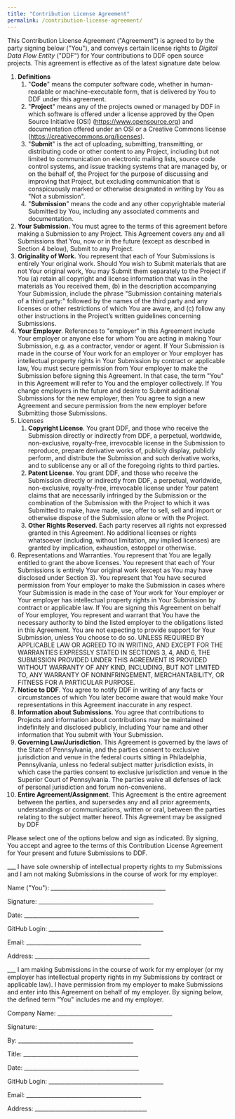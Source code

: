 ```yaml
---
title: "Contribution License Agreement"
permalink: /contribution-license-agreement/
---
```

This Contribution License Agreement ("Agreement") is agreed to by the party signing below ("You"), and conveys certain license rights to *Digital Data Flow Entity* ("DDF") for Your contributions to DDF open source projects. This agreement is effective as of the latest signature date below.

1. **Definitions**
    1. "**Code**" means the computer software code, whether in human-readable or machine-executable form, that is delivered by You to DDF under this agreement.
    1. "**Project**" means any of the projects owned or managed by DDF in which software is offered under a license approved by the Open Source Initiative (OSI) (<https://www.opensource.org>) and documentation offered under an OSI or a Creative Commons license (<https://creativecommons.org/licenses>).
    1. "**Submit**" is the act of uploading, submitting, transmitting, or distributing code or other content to any Project, including but not limited to communication on electronic mailing lists, source code control systems, and issue tracking systems that are managed by, or on the behalf of, the Project for the purpose of discussing and improving that Project, but excluding communication that is conspicuously marked or otherwise designated in writing by You as "Not a submission".
    1. "**Submission**" means the code and any other copyrightable material Submitted by You, including any associated comments and documentation.
1. **Your Submission.** You must agree to the terms of this agreement before making a Submission to any Project. This Agreement covers any and all Submissions that You, now or in the future (except as described in Section 4 below), Submit to any Project.
1. **Originality of Work.** You represent that each of Your Submissions is entirely Your original work. Should You wish to Submit materials that are not Your original work, You may Submit them separately to the Project if You (a) retain all copyright and license information that was in the materials as You received them, (b) in the description accompanying Your Submission, include the phrase "Submission containing materials of a third party:" followed by the names of the third party and any licenses or other restrictions of which You are aware, and (c) follow any other instructions in the Project’s written guidelines concerning Submissions.
1. **Your Employer**. References to "employer" in this Agreement include Your employer or anyone else for whom You are acting in making Your Submission, e.g. as a contractor, vendor or agent. If Your Submission is made in the course of Your work for an employer or Your employer has intellectual property rights in Your Submission by contract or applicable law, You must secure permission from Your employer to make the Submission before signing this Agreement. In that case, the term "You" in this Agreement will refer to You and the employer collectively. If You change employers in the future and desire to Submit additional Submissions for the new employer, then You agree to sign a new Agreement and secure permission from the new employer before Submitting those Submissions.
1. Licenses
    1. **Copyright License**. You grant DDF, and those who receive the Submission directly or indirectly from DDF, a perpetual, worldwide, non-exclusive, royalty-free, irrevocable license in the Submission to reproduce, prepare derivative works of, publicly display, publicly perform, and distribute the Submission and such derivative works, and to sublicense any or all of the foregoing rights to third parties.
    1. **Patent License**. You grant DDF, and those who receive the Submission directly or indirectly from DDF, a perpetual, worldwide, non-exclusive, royalty-free, irrevocable license under Your patent claims that are necessarily infringed by the Submission or the combination of the Submission with the Project to which it was Submitted to make, have made, use, offer to sell, sell and import or otherwise dispose of the Submission alone or with the Project.
    1. **Other Rights Reserved**. Each party reserves all rights not expressed granted in this Agreement. No additional licenses or rights whatsoever (including, without limitation, any implied licenses) are granted by implication, exhaustion, estoppel or otherwise.
1. Representations and Warranties. You represent that You are legally entitled to grant the above licenses. You represent that each of Your Submissions is entirely Your original work (except as You may have disclosed under Section 3). You represent that You have secured permission from Your employer to make the Submission in cases where Your Submission is made in the case of Your work for Your employer or Your employer has intellectual property rights in Your Submission by contract or applicable law. If You are signing this Agreement on behalf of Your employer, You represent and warrant that You have the necessary authority to bind the listed employer to the obligations listed in this Agreement. You are not expecting to provide support for Your Submission, unless You choose to do so. UNLESS REQUIRED BY APPLICABLE LAW OR AGREED TO IN WRITING, AND EXCEPT FOR THE WARRANTIES EXPRESSLY STATED IN SECTIONS 3, 4, AND 6, THE SUBMISSION PROVIDED UNDER THIS AGREEMENT IS PROVIDED WITHOUT WARRANTY OF ANY KIND, INCLUDING, BUT NOT LIMITED TO, ANY WARRANTY OF NONINFRINGEMENT, MERCHANTABILITY, OR FITNESS FOR A PARTICULAR PURPOSE.
1. **Notice to DDF**. You agree to notify DDF in writing of any facts or circumstances of which You later become aware that would make Your representations in this Agreement inaccurate in any respect.
1. **Information about Submissions**. You agree that contributions to Projects and information about contributions may be maintained indefinitely and disclosed publicly, including Your name and other information that You submit with Your Submission.
1. **Governing Law/Jurisdiction**. This Agreement is governed by the laws of the State of Pennsylvania, and the parties consent to exclusive jurisdiction and venue in the federal courts sitting in Philadelphia, Pennsylvania, unless no federal subject matter jurisdiction exists, in which case the parties consent to exclusive jurisdiction and venue in the Superior Court of Pennsylvania. The parties waive all defenses of lack of personal jurisdiction and forum non-conveniens.
1. **Entire Agreement/Assignment**. This Agreement is the entire agreement between the parties, and supersedes any and all prior agreements, understandings or communications, written or oral, between the parties relating to the subject matter hereof. This Agreement may be assigned by DDF

Please select one of the options below and sign as indicated. By signing, You accept and agree to the terms of this Contribution License Agreement for Your present and future Submissions to DDF.  

___ I have sole ownership of intellectual property rights to my Submissions and I am not making Submissions in the course of work for my employer.  

Name ("You"): _________________________________________  

Signature: _________________________________________  

Date: _________________________________________  

GitHub Login: _________________________________________  

Email: _________________________________________  

Address: _________________________________________  

___ I am making Submissions in the course of work for my employer (or my employer has intellectual property rights in my Submissions by contract or applicable law). I have permission from my employer to make Submissions and enter into this Agreement on behalf of my employer. By signing below, the defined term "You" includes me and my employer.  

Company Name: _________________________________________

 Signature: _________________________________________

 By: _________________________________________  

Title: _________________________________________  

Date: _________________________________________  

GitHub Login: _________________________________________  

Email: _________________________________________  

Address: ________________________________________
